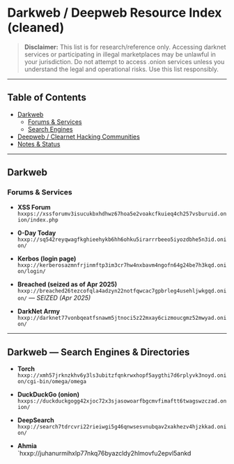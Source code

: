 # Darkweb / Deepweb Resource Index (cleaned)

> **Disclaimer:** This list is for research/reference only. Accessing darknet services or participating in illegal marketplaces may be unlawful in your jurisdiction. Do not attempt to access .onion services unless you understand the legal and operational risks. Use this list responsibly.

---

## Table of Contents
- [Darkweb](#darkweb)
  - [Forums & Services](#forums--services)
  - [Search Engines](#search-engines)
- [Deepweb / Clearnet Hacking Communities](#deepweb--clearnet-hacking-communities)
- [Notes & Status](#notes--status)

---

## Darkweb

### Forums & Services
- **XSS Forum**  
  `hxxps://xssforumv3isucukbxhdhwz67hoa5e2voakcfkuieq4ch257vsburuid.onion/index.php`

- **0-Day Today**  
  `hxxp://sq542reyqwagfkghieehykb6hh6ohku5irarrrbeeo5iyozdbhe5n3id.onion/`

- **Kerbos (login page)**  
  `hxxp://kerberosazmnfrjinmftp3im3cr7hw4nxbavm4ngofn64g24be7h3kqd.onion/login/`

- **Breached (seized as of Apr 2025)**  
  `hxxp://breached26tezcofqla4adzyn22notfqwcac7gpbrleg4usehljwkgqd.onion/` — *SEIZED (Apr 2025)*

- **DarkNet Army**  
  `hxxp://darknet77vonbqeatfsnawm5jtnoci5z22mxay6cizmoucgmz52mwyad.onion/`

---

## Darkweb — Search Engines & Directories
- **Torch**  
  `hxxp://xmh57jrknzkhv6y3ls3ubitzfqnkrwxhopf5aygthi7d6rplyvk3noyd.onion/cgi-bin/omega/omega`

- **DuckDuckGo (onion)**  
  `hxxps://duckduckgogg42xjoc72x3sjasowoarfbgcmvfimaftt6twagswzczad.onion/`

- **DeepSearch**  
  `hxxp://search7tdrcvri22rieiwgi5g46qnwsesvnubqav2xakhezv4hjzkkad.onion/`

- **Ahmia**  
  `hxxp://juhanurmihxlp77nkq76byazcldy2hlmovfu2epvl5ankd
